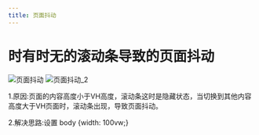 ```yaml
---
title: 页面抖动
---
```

# 时有时无的滚动条导致的页面抖动
![页面抖动](https://user-images.githubusercontent.com/106876072/193528217-7d683827-7628-4c3d-9538-e752fa66dd7b.jpg)
![页面抖动_2](https://user-images.githubusercontent.com/106876072/193528238-1b1c7810-53be-4854-9285-dae93ba279fe.jpg)




1.原因:页面的内容高度小于VH高度，滚动条这时是隐藏状态，当切换到其他内容高度大于VH页面时，滚动条出现，导致页面抖动。

2.解决思路:设置 body {width: 100vw;}
